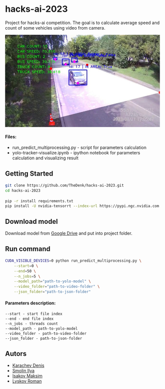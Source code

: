 # hacks-ai-2023

Project for hacks-ai competition. The goal is to calculate average speed and count of some vehicles using video from camera.

<p>
    <img src="./images/example.png" width="600" height="300" title="content_style_approach"/>
</p>

#### Files:
 - run_predict_multiprocessing.py - script for parameters calculation
 - yolo-tracker-visualize.ipynb - ipython notebook for parameters calculation and visualizing result 

## Getting Started
```bash
git clone https://github.com/TheDenk/hacks-ai-2023.git
cd hacks-ai-2023

pip -r install requirements.txt
pip install -U nvidia-tensorrt --index-url https://pypi.ngc.nvidia.com
```

## Download model
Download model from [Google Drive](https://drive.google.com/file/d/1QUzwq-G2NEgH0jyWc_yvGRCKR6HqMewK/view?usp=drive_link) and put into project folder.

## Run command
```bash
CUDA_VISIBLE_DEVICES=0 python run_predict_multiprocessing.py \
    --start=0 \
    --end=50 \
    --n_jobs=5 \
    --model_path="path-to-yolo-model" \
    --video_folder="path-to-video-folder" \
    --json_folder="path-to-json-folder"
```

#### Parameters description:
```
--start - start file index  
--end - end file index  
--n_jobs - threads count  
--model_path - path-to-yolo-model  
--video_folder - path-to-video-folder  
--json_folder - path-to-json-folder  
```
  
## Autors
- <a href="https://github.com/thedenk">Karachev Denis</a>
- <a href="https://github.com/lolpa1n">Smolin Ilya</a>
- <a href="https://github.com/Gabijke">Isakov Maksim</a>
- <a href="https://github.com/licksylick">Lyskov Roman</a>